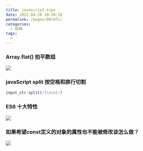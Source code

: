 ```yaml
---
title: javascript-tips
date: 2022-04-28 10:28:19
permalink: /pages/09c07c/
categories:
  - 前端
tags:
  -
---
```


### Array.flat() 拍平数组

![](https://qiniu.espe.work/blog/20220627143218.png)

### javaScript split 按空格和换行切割

```javascript
input_str.split(/[\s\n]/)
```

### ES6 十大特性

![](https://qiniu.espe.work/blog/20220627154401.png)


###  如果希望const定义的对象的属性也不能被修改该怎么做？

![](https://qiniu.espe.work/blog/20220627154700.png)

